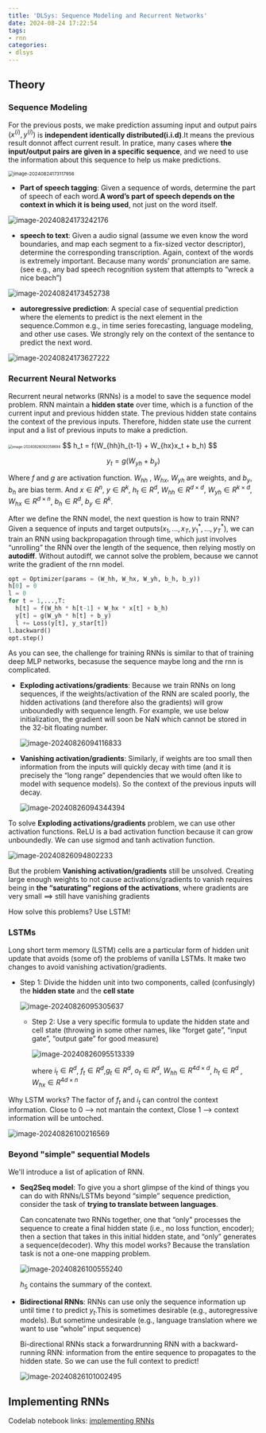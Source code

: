 ```yaml
---
title: 'DLSys: Sequence Modeling and Recurrent Networks'
date: 2024-08-24 17:22:54
tags:
- rnn
categories:
- dlsys
---
```


## Theory

### Sequence Modeling

For the previous posts, we make prediction assuming input and output pairs $(x^{(i)}, y^{(i)})$  is **independent identically distributed(i.i.d)**.It means the previous result donnot affect current result. In pratice, many cases where **the input/output pairs are given in a specific sequence**, and we need to use the information about this sequence to help us make predictions.

<img src="https://cdn.jsdelivr.net/gh/xjh42/oss@main/uPic/image-20240824173117956.png" alt="image-20240824173117956" style="zoom:67%;" />

- **Part of speech tagging**: Given a sequence of words, determine the part of speech of each word.**A word’s part of speech depends on the context in which it is being used**, not just on the word itself.

![image-20240824173242176](https://cdn.jsdelivr.net/gh/xjh42/oss@main/uPic/image-20240824173242176.png)

- **speech to text**: Given a audio signal (assume we even know the word boundaries, and map each segment to a fix-sized vector descriptor), determine the corresponding transcription. Again, context of the words is extremely important. Because many words' pronunciation are same.  (see e.g., any bad speech recognition system that attempts to “wreck a nice beach”)

![image-20240824173452738](https://cdn.jsdelivr.net/gh/xjh42/oss@main/uPic/image-20240824173452738.png)

- **autoregressive prediction**: A special case of sequential prediction where the elements to predict is the next element in the sequence.Common e.g., in time series forecasting, language modeling, and other use cases. We strongly rely on the context of the sentance to predict the next word.

![image-20240824173627222](https://cdn.jsdelivr.net/gh/xjh42/oss@main/uPic/image-20240824173627222.png)

### Recurrent Neural Networks

Recurrent neural networks (RNNs) is a model to save the sequence model problem.  RNN maintain a **hidden state** over time, which is a function of the current input and previous hidden state. The previous hidden state contains the context of the previous inputs. Therefore, hidden state use the current input and a list of previous inputs to make a prediction. 

<img src="https://cdn.jsdelivr.net/gh/xjh42/oss@main/uPic/image-20240826092058694.png" alt="image-20240826092058694" style="zoom:50%;" />
$$
h_t = f(W_{hh}h_{t-1} + W_{hx}x_t + b_h)
$$

$$
y_t = g(W_{yh} + b_y)
$$

Where $f$ and $g$ are activation function. $W_{hh}$ , $W_{hx}$, $W_{yh}$ are weights, and $b_y$, $b_h$ are bias term. And $x \in R^n$,  $y \in R^{k}$, $h_t \in R^d$, $W_{hh} \in R^{d \times d}$, $W_{yh} \in R^{k \times d}$, $W_{hx} \in R^{d \times n}$, $b_h \in R^d$, $b_y \in R^k$.

After we define the RNN model, the next question is how to train RNN? Given a sequence of inputs and target outputs$(x_1, ..., x_T, y^{*}_1, ..., y^{*}_T)$, we can train an RNN using backpropagation through time, which just involves “unrolling” the RNN over the length of the sequence, then relying mostly on **autodiff**. Without autodiff, we cannot solve the problem, because we cannot write the gradient of the rnn model.

```python
opt = Optimizer(params = (W_hh, W_hx, W_yh, b_h, b_y))
h[0] = 0
l = 0
for t = 1,...,T:
  h[t] = f(W_hh * h[t-1] + W_hx * x[t] + b_h)
  y[t] = g(W_yh * h[t] + b_y)
  l += Loss(y[t], y_star[t])
l.backward()
opt.step()
```



As you can see, the challenge for training RNNs is similar to that of training deep MLP networks, becasuse the sequence maybe long and the rnn is complicated.

- **Exploding activations/gradients**: Because we train RNNs on long sequences, if the weights/activation of the RNN are scaled poorly, the hidden activations (and therefore also the gradients) will grow unboundedly with sequence length. For example, we use below initialization, the gradient will soon be NaN which cannot be stored in the 32-bit floating number.

  ![image-20240826094116833](https://cdn.jsdelivr.net/gh/xjh42/oss@main/uPic/image-20240826094116833.png)

- **Vanishing activation/gradients**: Similarly, if weights are too small then information from the inputs will quickly decay with time (and it is precisely the “long range” dependencies that we would often like to model with sequence models). So the context of the previous  inputs will decay.

  ![image-20240826094344394](https://cdn.jsdelivr.net/gh/xjh42/oss@main/uPic/image-20240826094344394.png)

To solve **Exploding activations/gradients** problem, we can use other activation functions. ReLU is a bad activation function because it can grow unboundedly. We can use sigmod and tanh activation function.

![image-20240826094802233](https://cdn.jsdelivr.net/gh/xjh42/oss@main/uPic/image-20240826094802233.png)

But the problem **Vanishing activation/gradients** still be unsolved. Creating large enough weights to not cause activations/gradients to vanish requires being in **the “saturating” regions of the activations**, where gradients are very small ⟹ still have vanishing gradients

How solve this problems? Use LSTM!

### LSTMs

Long short term memory (LSTM) cells are a particular form of hidden unit update that avoids (some of) the problems of vanilla LSTMs. It make two changes to avoid vanishing activation/gradients.

- Step 1:  Divide the hidden unit into two components, called (confusingly) the **hidden state** and the **cell state**

  ![image-20240826095305637](https://cdn.jsdelivr.net/gh/xjh42/oss@main/uPic/image-20240826095305637.png)

  - Step 2: Use a very specific formula to update the hidden state and cell state (throwing in some other names, like “forget gate”, “input gate”, “output gate” for good measure)

    ![image-20240826095513339](https://cdn.jsdelivr.net/gh/xjh42/oss@main/uPic/image-20240826095513339.png)

    where $i_t \in R^d$, $f_t \in R^d$,$g_t \in R^d$, $o_t \in R^d$, $W_{hh} \in R^{4d \times d}$, $h_t \in R^d$ , $W_{hx} \in R^{4d \times n}$

    

Why LSTM works? The factor of $f_t$ and $i_t$ can control the context information. Close to 0 --> not mantain the context, Close 1 --> context information will be untoched.

![image-20240826100216569](https://cdn.jsdelivr.net/gh/xjh42/oss@main/uPic/image-20240826100216569.png)

### Beyond "simple" sequential Models

We'll introduce a list of aplication of RNN.

- **Seq2Seq model**: To give you a short glimpse of the kind of things you can do with RNNs/LSTMs beyond “simple” sequence prediction, consider the task of **trying to translate between languages**. 

  Can concatenate two RNNs together, one that “only” processes the sequence to create a final hidden state (i.e., no loss function, encoder); then a section that takes in this initial hidden state, and “only” generates a sequence(decoder). Why this model works? Because the translation task is not a one-one mapping problem.

  ![image-20240826100555240](https://cdn.jsdelivr.net/gh/xjh42/oss@main/uPic/image-20240826100555240.png)

  $h_5$ contains the summary of the context.

- **Bidirectional RNNs**: RNNs can use only the sequence information up until time $t$ to predict $y_t$.This is sometimes desirable (e.g., autoregressive models). But sometime undesirable (e.g., language translation where we want to use “whole” input sequence)

  Bi-directional RNNs stack a forwardrunning RNN with a backward-running RNN: information from the entire sequence to propagates to the hidden state. So we can use the full context to predict!

  ![image-20240826101002495](https://cdn.jsdelivr.net/gh/xjh42/oss@main/uPic/image-20240826101002495.png)

## Implementing RNNs

Codelab notebook links: [implementing RNNs](https://colab.research.google.com/drive/1c8fmSa1H9noi_1RJhFOksloEFNDrEmU7?usp=sharing)

